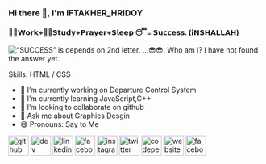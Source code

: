 ### Hi there 👋, I'm iFTAKHER_HRiDOY
#### 🧑‍💻𝗪𝗼𝗿𝗸+👨‍🎓𝗦𝘁𝘂𝗱𝘆+𝗣𝗿𝗮𝘆𝗲𝗿+𝗦𝗹𝗲𝗲𝗽 😴= 𝗦𝘂𝗰𝗰𝗲𝘀𝘀. (𝗶𝗡𝗦𝗛𝗔𝗟𝗟𝗔𝗛)
![“SUCCESS” is depends on 2nd letter. ...😎😎. Who am I? I have not found the answer yet. ](https://pbs.twimg.com/profile_banners/1343998651085987840/1649126801/600x200)


Skills: HTML / CSS

- 🔭 I’m currently working on Departure Control System 
- 🌱 I’m currently learning JavaScript,C++ 
- 👯 I’m looking to collaborate on github 
- 💬 Ask me about Graphics Desgin 
- 😄 Pronouns: Say to Me  


[<img src='https://cdn.jsdelivr.net/npm/simple-icons@3.0.1/icons/github.svg' alt='github' height='40'>](https://github.com/https://github.com/iftakher-hridoy)  [<img src='https://cdn.jsdelivr.net/npm/simple-icons@3.0.1/icons/hashnode.svg' alt='dev' height='40'>](https://hashnode.com/@iftakherhridoy)  [<img src='https://cdn.jsdelivr.net/npm/simple-icons@3.0.1/icons/linkedin.svg' alt='linkedin' height='40'>](https://www.linkedin.com/in/https://www.linkedin.com/in/iftakher-hridoy-319986202//)  [<img src='https://cdn.jsdelivr.net/npm/simple-icons@3.0.1/icons/facebook.svg' alt='facebook' height='40'>](https://www.facebook.com/iftakherhassanhridoy)  [<img src='https://cdn.jsdelivr.net/npm/simple-icons@3.0.1/icons/instagram.svg' alt='instagram' height='40'>](https://www.instagram.com/iftakher_hridoy/)  [<img src='https://cdn.jsdelivr.net/npm/simple-icons@3.0.1/icons/twitter.svg' alt='twitter' height='40'>](https://twitter.com/Iftakher_hassan)  [<img src='https://cdn.jsdelivr.net/npm/simple-icons@3.0.1/icons/codepen.svg' alt='codepen' height='40'>](https://codepen.io/Iftakher_hassan)  [<img src='https://cdn.jsdelivr.net/npm/simple-icons@3.0.1/icons/icloud.svg' alt='website' height='40'>](https://iftakherhridoy.blogspot.com)  [<img src='https://cdn.jsdelivr.net/npm/simple-icons@3.0.1/icons/facebook.svg' alt='facebook' height='40'>](https://www.facebook.com/iftakherhassanhridoy)  

